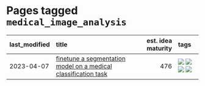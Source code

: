# Pages tagged `medical_image_analysis`

|last_modified|title|est. idea maturity|tags
|:---|:---|---:|:---|
|2023-04-07|[finetune a segmentation model on a medical classification task](../finetune_a_segmentation_model_on_a_medical_classification_task.md)|476|[![](https://img.shields.io/badge/tag-experimental-53417a)](../tags/experimental.md) [![](https://img.shields.io/badge/tag-image_processing-b5ec2c)](../tags/image_processing.md) [![](https://img.shields.io/badge/tag-medical_image_analysis-fde018)](../tags/medical_image_analysis.md) [![](https://img.shields.io/badge/tag-tooling-48fb29)](../tags/tooling.md)|